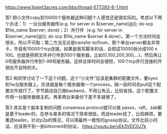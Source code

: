https://www.1point3acres.com/bbs/thread-577293-8-1.html

答1
把小文件copy到10000个服务器这种问题个人感觉还是很实际的。考虑以下两个办法：1）一台台服务器传(e.g. for server in ${server_name[@]}; do scp $file_name $server; done)；2）并行传（e.g. for server in ${server_name[@]}; do scp $file_name $server & done）。第一个方法时间会很长，所以不可取；第二方法无论是transfer to/from，那个单台server都会非常卡，毕竟有10000个tcp连接。如果是我写脚本的话，会把这10000拆分成100 x 100。也就是把把文件并行传到100个服务器，比如(0,100,200,300,...)，然后再让0号服务器并行传到1-99号服务器。这样总体时间会很短，100个tcp并行连接的开销也不会特别大。

答2
和同学讨论了一下这个问题，这个“小文件”应该是集群的配置文件，要sync到1w台服务器上，应该就是每个服务器做一个process，隔一段时间去pull这个配置文件就行了。字节跳动自己做backend，不用公有云，比较省钱。这个配置文件用一台服务器做主机，再拿两台来备份下差不多就够了。

答3
其实是个副本复制的问题 consensus protocol就可以做 paxos，raft，zab都是基于leader的，在参与者多的情况下效率很低，而且leader挂了，比较麻烦，要重选leader。针对p2p的情况，可以用最终一致性的gossip协议。文件比较小的话，应该用不到一些bittorrent的协议。
https://youtu.be/vEk3VDC0J7k
